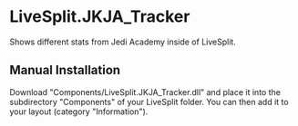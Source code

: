 LiveSplit.JKJA_Tracker
=====================
Shows different stats from Jedi Academy inside of LiveSplit.

Manual Installation
-------------------
Download "Components/LiveSplit.JKJA_Tracker.dll" and place it into the subdirectory "Components" of your LiveSplit folder. You can then add it to your layout (category "Information").
